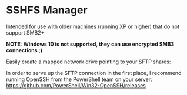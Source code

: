 SSHFS Manager
=========

Intended for use with older machines (running XP or higher) that do not support SMB2+

**NOTE: Windows 10 is not supported, they can use encrypted SMB3 connections ;)**


Easily create a mapped network drive pointing to your SFTP shares:


In order to serve up the SFTP connection in the first place, I recommend running OpenSSH from the PowerShell team on your server:
https://github.com/PowerShell/Win32-OpenSSH/releases
